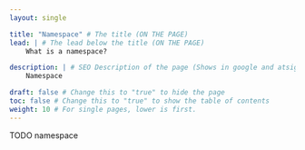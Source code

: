 ```yaml
---
layout: single

title: "Namespace" # The title (ON THE PAGE)
lead: | # The lead below the title (ON THE PAGE)
    What is a namespace?

description: | # SEO Description of the page (Shows in google and atsign.dev search)
    Namespace

draft: false # Change this to "true" to hide the page
toc: false # Change this to "true" to show the table of contents
weight: 10 # For single pages, lower is first.
---
```


TODO namespace
